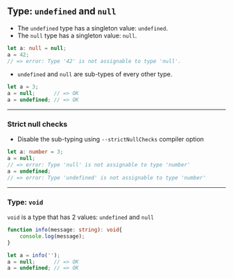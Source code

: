 ## Type: `undefined` and `null`

* The `undefined` type has a singleton value: `undefined`.
* The `null` type has a singleton value: `null`.

```typescript
let a: null = null;
a = 42;
// => error: Type '42' is not assignable to type 'null'.
```

* `undefined` and `null` are sub-types of every other type.

<!-- .element class="fragment" data-fragment-index="0" -->

```typescript
let a = 3;
a = null;      // => OK
a = undefined; // => OK
```

<!-- .element class="fragment" data-fragment-index="0" -->

---

### Strict null checks

* Disable the sub-typing using `--strictNullChecks` compiler option

```typescript
let a: number = 3;
a = null;
// => error: Type 'null' is not assignable to type 'number'
a = undefined;
// => error: Type 'undefined' is not assignable to type 'number'
```

---

### Type: `void`

`void` is a type that has 2 values: `undefined` and `null`

```typescript
function info(message: string): void{
    console.log(message);
}

let a = info('');
a = null;      // => OK
a = undefined; // => OK
```

